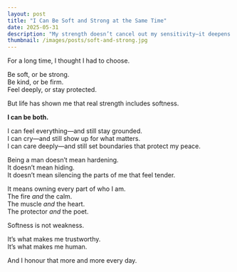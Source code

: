 ```yaml
---
layout: post
title: "I Can Be Soft and Strong at the Same Time"
date: 2025-05-31
description: "My strength doesn’t cancel out my sensitivity—it deepens it."
thumbnail: /images/posts/soft-and-strong.jpg
---
```


For a long time, I thought I had to choose.

Be soft, or be strong.  
Be kind, or be firm.  
Feel deeply, or stay protected.

But life has shown me that real strength includes softness.

**I can be both.**

I can feel everything—and still stay grounded.  
I can cry—and still show up for what matters.  
I can care deeply—and still set boundaries that protect my peace.

Being a man doesn’t mean hardening.  
It doesn’t mean hiding.  
It doesn’t mean silencing the parts of me that feel tender.

It means owning every part of who I am.  
The fire *and* the calm.  
The muscle *and* the heart.  
The protector *and* the poet.

Softness is not weakness.

It’s what makes me trustworthy.  
It’s what makes me human.

And I honour that more and more every day.
